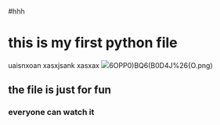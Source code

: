 #hhh

# this is my first python file

uaisnxoan
xasxjsank
xasxax
![](student/MZH/LG)6OPP0)BQ6(B0D4J%26{O.png)

## the file is just for fun

### everyone can watch it
